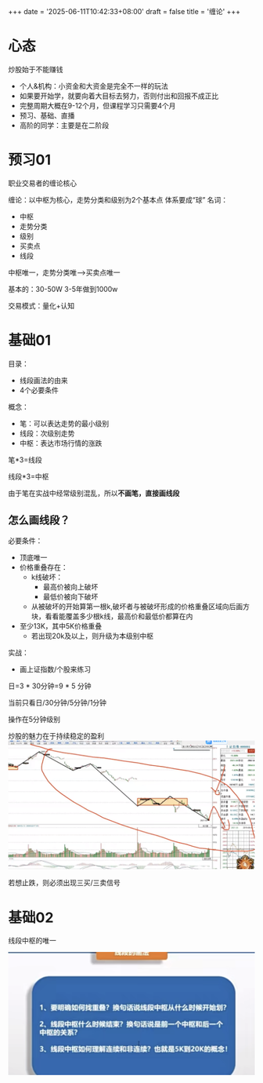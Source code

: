 +++
date = '2025-06-11T10:42:33+08:00'
draft = false
title = '缠论'
+++
<!--more-->

# 心态
炒股始于不能赚钱
- 个人&机构：小资金和大资金是完全不一样的玩法
- 如果要开始学，就要向着大目标去努力，否则付出和回报不成正比
- 完整周期大概在9-12个月，但课程学习只需要4个月
- 预习、基础、直播
- 高阶的同学：主要是在二阶段

# 预习01  
职业交易者的缠论核心

缠论：以中枢为核心，走势分类和级别为2个基本点
体系要成“球”
名词：
- 中枢
- 走势分类
- 级别
- 买卖点
- 线段

中枢唯一，走势分类唯-->买卖点唯一

基本的：30-50W 3-5年做到1000w

交易模式：量化+认知

# 基础01 

目录：
- 线段画法的由来
- 4个必要条件

概念：
- 笔：可以表达走势的最小级别
- 线段：次级别走势
- 中枢：表达市场行情的涨跌

笔*3=线段

线段*3=中枢 

由于笔在实战中经常级别混乱，所以**不画笔，直接画线段**

## 怎么画线段？

必要条件：
- 顶底唯一
- 价格重叠存在：
    - k线破坏：
        - 最高价被向上破坏
        - 最低价被向下破坏
    - 从被破坏的开始算第一根k,破坏者与被破坏形成的价格重叠区域向后画方块，看看能覆盖多少根k线，最高价和最低价都算在内
- 至少13K，其中5K价格重叠
    - 若出现20k及以上，则升级为本级别中枢

实战：
- 画上证指数/个股来练习

日=3 * 30分钟=9 * 5 分钟

当前只看日/30分钟/5分钟/1分钟

操作在5分钟级别


炒股的魅力在于持续稳定的盈利
![Alt text](image.png)

若想止跌，则必须出现三买/三卖信号




# 基础02
线段中枢的唯一



![Alt text](image-1.png)


